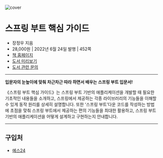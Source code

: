 ![cover](cover.jpg)

# 스프링 부트 핵심 가이드

- 장정우 지음
- 28,000원 | 2022년 6월 24일 발행 | 452쪽
- [책 홈페이지](https://wikibook.co.kr/springboot/)
- [도서 미리보기](http://www.yes24.com/Product/Viewer/Preview/110142898)
- [도서 관련 문의](https://wikibook.co.kr/support/contact/)

---

**입문자의 눈높이에 맞춰 차근차근 따라 하면서 배우는 스프링 부트 입문서!**

《스프링 부트 핵심 가이드》는 스프링 부트 기반의 애플리케이션을 개발할 때 필요한 기초적인 내용들을 소개하고, 스프링에서 제공하는 각종 라이브러리의 기능들을 이해할 수 있게 동작 원리를 상세히 설명합니다. 또한 ‘스프링 부트’다운 코드를 작성하는 방법에 초점을 맞춰 스프링 부트에서 제공하는 편의 기능들을 최대한 활용하고, 스프링 부트 기반의 애플리케이션을 어떻게 설계하고 구현하는지 안내합니다.
 
---
 
 ## 구입처
 
 - [예스24](http://www.yes24.com/Product/Goods/110142898)


